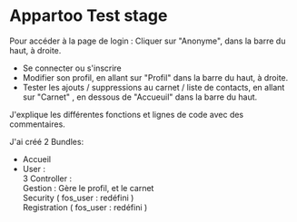 Appartoo Test stage
=========

Pour accéder à la page de login : Cliquer sur "Anonyme", dans la barre du haut, à droite.
- Se connecter ou s'inscrire
- Modifier son profil, en allant sur "Profil" dans la barre du haut, à droite.
- Tester les ajouts / suppressions au carnet / liste de contacts, en allant sur "Carnet" , en dessous de "Accueuil" dans la barre du haut.

J'explique les différentes fonctions et lignes de code avec des commentaires. <br />

J'ai créé 2 Bundles:
- Accueil
- User : <br />
    3 Controller : <br />
      Gestion : Gère le profil, et le carnet<br />
      Security ( fos_user : redéfini )<br />
      Registration ( fos_user : redéfini )
